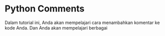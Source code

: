 # Python Comments

Dalam tutorial ini, Anda akan mempelajari cara menambahkan komentar ke kode Anda. Dan Anda akan mempelajari berbagai